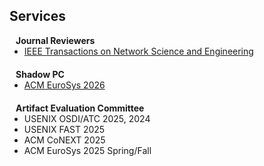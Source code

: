 ## Services


<h4 style="margin:0 10px 0;">Journal Reviewers</h4>

<ul style="margin:0 0 20px;">
  <li><a href="https://www.comsoc.org/publications/journals/ieee-tnse"><autocolor>IEEE Transactions on Network Science and Engineering</autocolor></a></li>
</ul>

<h4 style="margin:0 10px 0;">Shadow PC</h4>

<ul style="margin:0 0 20px;">
  <li><a href="https://2026.eurosys.org/shadow-pc.html"><autocolor>ACM EuroSys 2026</autocolor></a></li>
</ul>

<h4 style="margin:0 10px 0;">Artifact Evaluation Committee</h4>

<ul style="margin:0 0 20px;">
  <li><autocolor>USENIX OSDI/ATC 2025, 2024</autocolor></li>
  <li><autocolor>USENIX FAST 2025</autocolor></li> 
  <li><autocolor>ACM CoNEXT 2025</autocolor></li> 
  <li><autocolor>ACM EuroSys 2025 Spring/Fall</autocolor></li>
 
</ul>
